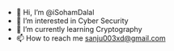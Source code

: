 - 👋 Hi, I’m @iSohamDalal
- 👀 I’m interested in Cyber Security
- 🌱 I’m currently learning Cryptography
- 📫 How to reach me sanju003xd@gmail.com

<!---
iSohamDalal/iSohamDalal is a ✨ special ✨ repository because its `README.md` (this file) appears on your GitHub profile.
You can click the Preview link to take a look at your changes.
--->
